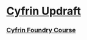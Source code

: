 # [Cyfrin Updraft](https://updraft.cyfrin.io/)

### [Cyfrin Foundry Course](https://github.com/robinpunn/blockchain-education/tree/main/cyfrin/cyfrin-foundry-course)
